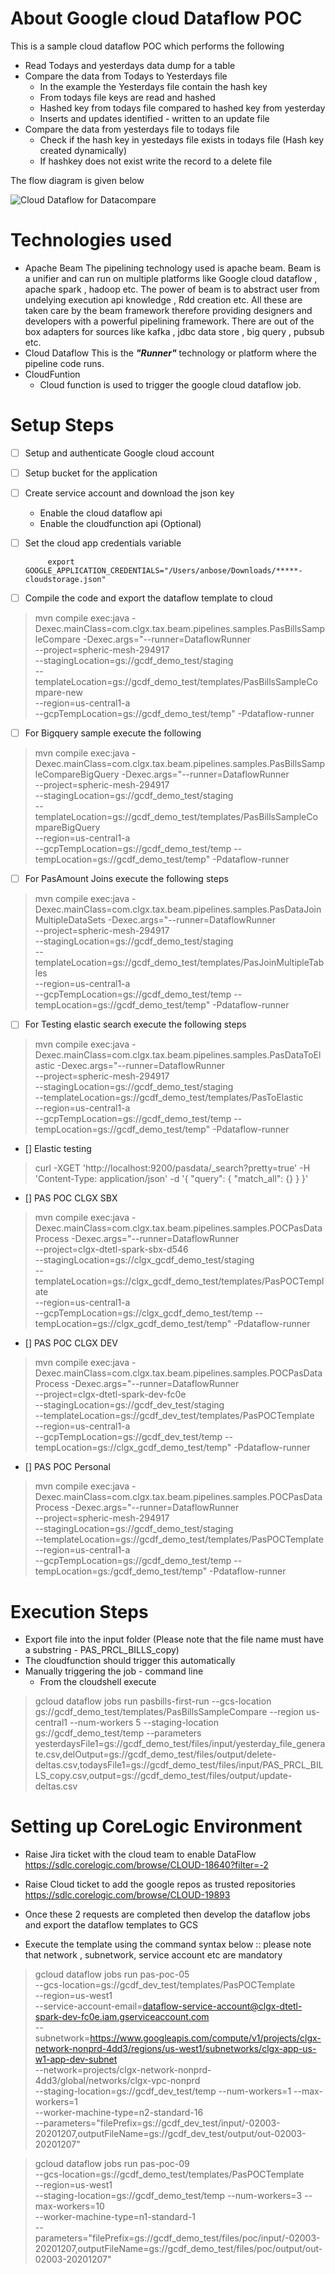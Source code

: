 # About Google cloud Dataflow POC 

This is a sample cloud dataflow POC which performs the following

 - Read Todays and yesterdays data dump for a table
 - Compare the data from Todays to Yesterdays file  
	 -  In the example the Yesterdays file contain the hash key
	 - From todays file keys are read and hashed
	 - Hashed key from todays file compared to hashed key from yesterday
	 - Inserts and updates identified - written to an update file
 - Compare the data from yesterdays file to todays file
	 - Check if the hash key in yestedays file exists in todays file (Hash key created dynamically)
	 - If hashkey does not exist write the record to a delete file



The flow diagram is given below

![Cloud Dataflow for Datacompare](./DataflowExample.png)

# Technologies used

 - Apache Beam
	    The pipelining technology used is apache beam. Beam is a unifier and can run on multiple platforms like Google cloud dataflow , apache spark , hadoop etc. The power of beam is to abstract user from undelying execution api knowledge , Rdd creation etc. All these are taken care by the beam framework therefore providing designers and developers with a powerful pipelining framework. There are out of the box adapters for sources like kafka , jdbc data store , big query , pubsub etc.
 - Cloud Dataflow
	   This is the ***"Runner"*** technology or platform where the pipeline code runs. 
 - CloudFuntion
	 - Cloud function is used to trigger the google cloud dataflow job.

 
# Setup Steps

 - [ ] Setup and authenticate Google cloud account
	 
 - [ ] Setup bucket for the application
 - [ ] Create service account and download the json key
	 - Enable the cloud dataflow api
	 - Enable the cloudfunction api (Optional)
 - [ ] Set the cloud app credentials variable
		 

		    export GOOGLE_APPLICATION_CREDENTIALS="/Users/anbose/Downloads/*****-cloudstorage.json"

 - [ ] Compile the code and export the dataflow template to cloud
				

> mvn compile exec:java -Dexec.mainClass=com.clgx.tax.beam.pipelines.samples.PasBillsSampleCompare -Dexec.args="--runner=DataflowRunner  
--project=spheric-mesh-294917  
--stagingLocation=gs://gcdf_demo_test/staging  
--templateLocation=gs://gcdf_demo_test/templates/PasBillsSampleCompare-new  
--region=us-central1-a  
--gcpTempLocation=gs://gcdf_demo_test/temp" -Pdataflow-runner
 - [ ] For Bigquery sample execute the following

> mvn compile exec:java -Dexec.mainClass=com.clgx.tax.beam.pipelines.samples.PasBillsSampleCompareBigQuery -Dexec.args="--runner=DataflowRunner  
--project=spheric-mesh-294917  
--stagingLocation=gs://gcdf_demo_test/staging  
--templateLocation=gs://gcdf_demo_test/templates/PasBillsSampleCompareBigQuery  
--region=us-central1-a  
--gcpTempLocation=gs://gcdf_demo_test/temp --tempLocation=gs://gcdf_demo_test/temp" -Pdataflow-runner

 - [ ] For PasAmount Joins execute the following steps
> mvn compile exec:java -Dexec.mainClass=com.clgx.tax.beam.pipelines.samples.PasDataJoinMultipleDataSets -Dexec.args="--runner=DataflowRunner  \
--project=spheric-mesh-294917  \
--stagingLocation=gs://gcdf_demo_test/staging  \
--templateLocation=gs://gcdf_demo_test/templates/PasJoinMultipleTables \
--region=us-central1-a  \
--gcpTempLocation=gs://gcdf_demo_test/temp --tempLocation=gs://gcdf_demo_test/temp" -Pdataflow-runner

- [ ] For Testing elastic search execute the following steps

> mvn compile exec:java -Dexec.mainClass=com.clgx.tax.beam.pipelines.samples.PasDataToElastic -Dexec.args="--runner=DataflowRunner  \
--project=spheric-mesh-294917  \
--stagingLocation=gs://gcdf_demo_test/staging  \
--templateLocation=gs://gcdf_demo_test/templates/PasToElastic \
--region=us-central1-a  \
--gcpTempLocation=gs://gcdf_demo_test/temp --tempLocation=gs://gcdf_demo_test/temp" -Pdataflow-runner

- [] Elastic testing

>curl -XGET 'http://localhost:9200/pasdata/_search?pretty=true' -H 'Content-Type: application/json' -d '{ "query": {  "match_all": {}  } }'

- [] PAS POC CLGX SBX
>mvn compile exec:java -Dexec.mainClass=com.clgx.tax.beam.pipelines.samples.POCPasDataProcess -Dexec.args="--runner=DataflowRunner  \
 --project=clgx-dtetl-spark-sbx-d546  \
 --stagingLocation=gs://clgx_gcdf_demo_test/staging  \
 --templateLocation=gs://clgx_gcdf_demo_test/templates/PasPOCTemplate \
 --region=us-central1-a  \
 --gcpTempLocation=gs://clgx_gcdf_demo_test/temp --tempLocation=gs://clgx_gcdf_demo_test/temp" -Pdataflow-runner


- [] PAS POC CLGX DEV
>mvn compile exec:java -Dexec.mainClass=com.clgx.tax.beam.pipelines.samples.POCPasDataProcess -Dexec.args="--runner=DataflowRunner  \
 --project=clgx-dtetl-spark-dev-fc0e  \
 --stagingLocation=gs://gcdf_dev_test/staging  \
 --templateLocation=gs://gcdf_dev_test/templates/PasPOCTemplate \
 --region=us-central1-a  \
 --gcpTempLocation=gs://gcdf_dev_test/temp --tempLocation=gs://clgx_gcdf_demo_test/temp" -Pdataflow-runner


- [] PAS POC Personal

>mvn compile exec:java -Dexec.mainClass=com.clgx.tax.beam.pipelines.samples.POCPasDataProcess -Dexec.args="--runner=DataflowRunner  \
 --project=spheric-mesh-294917  \
 --stagingLocation=gs://gcdf_demo_test/staging  \
 --templateLocation=gs://gcdf_demo_test/templates/PasPOCTemplate \
 --region=us-central1-a  \
 --gcpTempLocation=gs://gcdf_demo_test/temp --tempLocation=gs:/gcdf_demo_test/temp" -Pdataflow-runner

# Execution Steps

 - Export file into the input folder (Please note that the file name must have a substring - PAS_PRCL_BILLS_copy)
 - The cloudfunction should trigger this automatically
 - Manually triggering the job - command line
	 - From the cloudshell execute


> gcloud dataflow jobs run pasbills-first-run --gcs-location gs://gcdf_demo_test/templates/PasBillsSampleCompare --region us-central1 --num-workers 5 --staging-location gs://gcdf_demo_test/temp --parameters yesterdaysFile1=gs://gcdf_demo_test/files/input/yesterday_file_generate.csv,delOutput=gs://gcdf_demo_test/files/output/delete-deltas.csv,todaysFile1=gs://gcdf_demo_test/files/input/PAS_PRCL_BILLS_copy.csv,output=gs://gcdf_demo_test/files/output/update-deltas.csv

 
# Setting up CoreLogic Environment

 - Raise Jira ticket with the cloud team to enable DataFlow
    https://sdlc.corelogic.com/browse/CLOUD-18640?filter=-2
 - Raise Cloud ticket to add the google repos as trusted repositories
    https://sdlc.corelogic.com/browse/CLOUD-19893
    
 - Once these 2 requests are completed then develop the dataflow jobs and export the dataflow templates to GCS
 - Execute the template using the command syntax below :: please note that network , subnetwork, service account etc are mandatory
 
 > gcloud dataflow jobs run pas-poc-05 \
         --gcs-location=gs://gcdf_dev_test/templates/PasPOCTemplate \
         --region=us-west1 \
         --service-account-email=dataflow-service-account@clgx-dtetl-spark-dev-fc0e.iam.gserviceaccount.com \
         --subnetwork=https://www.googleapis.com/compute/v1/projects/clgx-network-nonprd-4dd3/regions/us-west1/subnetworks/clgx-app-us-w1-app-dev-subnet \
         --network=projects/clgx-network-nonprd-4dd3/global/networks/clgx-vpc-nonprd  \
         --staging-location=gs://gcdf_dev_test/temp --num-workers=1 --max-workers=1 \
         --worker-machine-type=n2-standard-16 \
         --parameters="filePrefix=gs://gcdf_dev_test/input/-02003-20201207,outputFileName=gs://gcdf_dev_test/output/out-02003-20201207" 
 
 > gcloud dataflow jobs run pas-poc-09 \
       --gcs-location=gs://gcdf_demo_test/templates/PasPOCTemplate \
       --region=us-west1 \
       --staging-location=gs://gcdf_demo_test/temp --num-workers=3 --max-workers=10 \
       --worker-machine-type=n1-standard-1 \
       --parameters="filePrefix=gs://gcdf_demo_test/files/poc/input/-02003-20201207,outputFileName=gs://gcdf_demo_test/files/poc/output/out-02003-20201207"  
